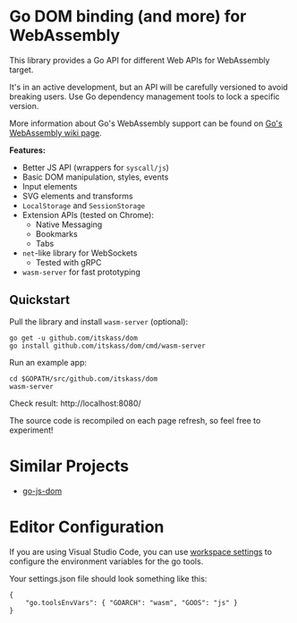 # Go DOM binding (and more) for WebAssembly

This library provides a Go API for different Web APIs for WebAssembly target.

It's in an active development, but an API will be carefully versioned to
avoid breaking users.
Use Go dependency management tools to lock a specific version.

More information about Go's WebAssembly support can be found on [Go's WebAssembly wiki page](https://github.com/golang/go/wiki/WebAssembly).

**Features:**

- Better JS API (wrappers for `syscall/js`)
- Basic DOM manipulation, styles, events
- Input elements
- SVG elements and transforms
- `LocalStorage` and `SessionStorage`
- Extension APIs (tested on Chrome):
    - Native Messaging
    - Bookmarks
    - Tabs
- `net`-like library for WebSockets
    - Tested with gRPC
- `wasm-server` for fast prototyping

## Quickstart

Pull the library and install `wasm-server` (optional):

```
go get -u github.com/itskass/dom
go install github.com/itskass/dom/cmd/wasm-server
```

Run an example app:

```
cd $GOPATH/src/github.com/itskass/dom
wasm-server
```

Check result: http://localhost:8080/

The source code is recompiled on each page refresh, so feel free to experiment!

# Similar Projects

- [go-js-dom](https://github.com/dominikh/go-js-dom)

# Editor Configuration

If you are using Visual Studio Code, you can use [workspace settings](https://code.visualstudio.com/docs/getstarted/settings#_creating-user-and-workspace-settings) to configure the environment variables for the go tools.

Your settings.json file should look something like this:

```
{
    "go.toolsEnvVars": { "GOARCH": "wasm", "GOOS": "js" }
}
```
